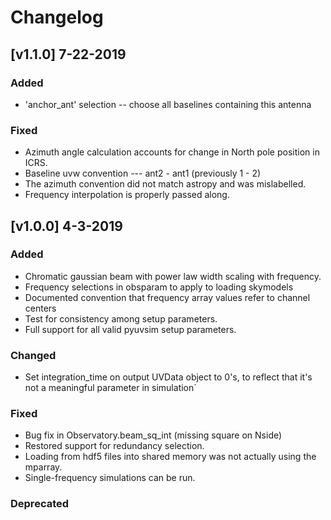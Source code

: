 # Changelog

## [v1.1.0] 7-22-2019

### Added

- 'anchor_ant' selection -- choose all baselines containing this antenna

### Fixed

- Azimuth angle calculation accounts for change in North pole position in ICRS.
- Baseline uvw convention --- ant2 - ant1 (previously 1 - 2)
- The azimuth convention did not match astropy and was mislabelled.
- Frequency interpolation is properly passed along.

## [v1.0.0] 4-3-2019

### Added

- Chromatic gaussian beam with power law width scaling with frequency.
- Frequency selections in obsparam to apply to loading skymodels
- Documented convention that frequency array values refer to channel centers
- Test for consistency among setup parameters.
- Full support for all valid pyuvsim setup parameters.

### Changed

- Set integration_time on output UVData object to 0's, to reflect that it's not a meaningful parameter in simulation`

### Fixed

- Bug fix in Observatory.beam_sq_int (missing square on Nside)
- Restored support for redundancy selection.
- Loading from hdf5 files into shared memory was not actually using the mparray.
- Single-frequency simulations can be run.

### Deprecated
